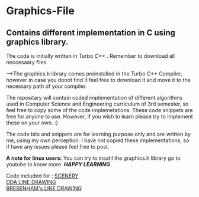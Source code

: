 # Graphics-File
## Contains different implementation in C using graphics library.

The code is initially written in _Turbo C++_  . Remember to download all neccesaary files.

 -->The graphics.h library comes preinstalled in the Turbo C++ Compiler, however in case you donot find it feel free to download it and move it to the necessary path of your compiler.

The repositary will contain coded implementation of different algorithms used in Computer Science and Engineering curriculum of 3rd semester, so feel free to copy some of the code implemetations. These code snippets are free for anyone to use. However, if you wish to learn please try to implement these on your own. :)

 The code bits and snippets are for learning purpose only and are written by me, using my own perception. I have not copied these implementations, so if have any issues please feel free to post.

 __A note for linux users:__ You can try to insatll the graphics.h library go to youtube to know more.
___HAPPY LEARNING___


Code included for : 
<a href="https://github.com/Manaujseed/Graphics-File/blob/master/HUTSCENE.CPP"> SCENERY</a> <br>
<a href="https://github.com/Manaujseed/Graphics-File/blob/master/DDA%20Line%20Drawing.CPP"> DDA LINE DRAWING</a><br>
<a href="https://github.com/Manaujseed/Graphics-File/blob/master/Bresenham%20Line%20Drawing%20Algorithm.CPP"> BRESENHAM's LINE DRAWING</a>
